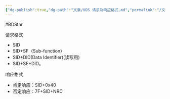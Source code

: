 ```yaml
---
{"dg-publish":true,"dg-path":"文章/UDS 请求及响应格式.md","permalink":"/文章/UDS 请求及响应格式/","dgEnableSearch":"true","created":"2020-04-24T15:55:54.000+08:00","updated":"2023-11-17T15:55:54.000+08:00"}
---
```


#BDStar 

请求格式
-   SID
-   SID+SF（Sub-function）
-   SID+DID(Data Identifier)(读写用)
-   SID+SF+DID。

响应格式
-   肯定响应：SID+0x40
-   否定响应：7F+SID+NRC